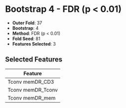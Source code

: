 # Bootstrap 4 - FDR (p < 0.01)

- **Outer Fold**: 37
- **Bootstrap**: 4
- **Method**: FDR (p < 0.01)
- **Fold Seed**: 81
- **Features Selected**: 3

## Selected Features

| Feature |
|---------|
| Tconv memDR_CD3 |
| Tconv memDR_Tconv |
| Tconv memDR_mem |
